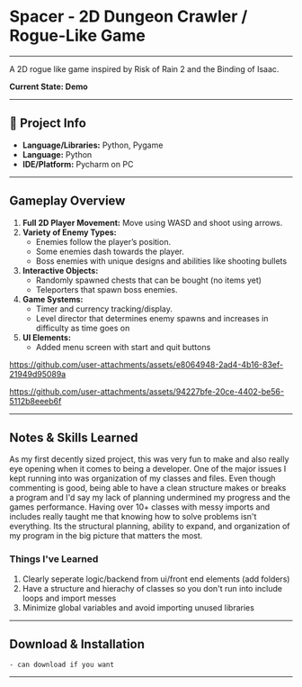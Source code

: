 # Spacer - 2D Dungeon Crawler / Rogue-Like Game
---
A 2D rogue like game inspired by Risk of Rain 2 and the Binding of Isaac. 

**Current State:  Demo**

---

## 📂 Project Info

- **Language/Libraries:** Python, Pygame
- **Language:** Python 
- **IDE/Platform:** Pycharm on PC

---

## Gameplay Overview

1. **Full 2D Player Movement:** Move using WASD and shoot using arrows.  
2.  **Variety of Enemy Types:**  
    - Enemies follow the player’s position.  
    - Some enemies dash towards the player.  
    - Boss enemies with unique designs and abilities like shooting bullets
3.  **Interactive Objects:**  
    - Randomly spawned chests that can be bought (no items yet) 
    - Teleporters that spawn boss enemies.  
4.  **Game Systems:**  
    - Timer and currency tracking/display.  
    - Level director that determines enemy spawns and increases in difficulty as time goes on
5.  **UI Elements:**  
    - Added menu screen with start and quit buttons


https://github.com/user-attachments/assets/e8064948-2ad4-4b16-83ef-21949d95089a



https://github.com/user-attachments/assets/94227bfe-20ce-4402-be56-5112b8eeeb6f


---

## Notes & Skills Learned
As my first decently sized project, this was very fun to make and also really eye opening when it comes to being a developer. One of the major issues I kept running into
was organization of my classes and files. Even though commenting is good, being able to have a clean structure makes or breaks a program and I'd say my lack of planning
undermined my progress and the games performance. Having over 10+ classes with messy imports and includes really taught me that knowing how to solve problems isn't everything. 
Its the structural planning, ability to expand, and organization of my program in the big picture that matters the most.

### Things I've Learned
1. Clearly seperate logic/backend from ui/front end elements (add folders)
2. Have a structure and hierachy of classes so you don't run into include loops and import messes
3. Minimize global variables and avoid importing unused libraries

---

## Download & Installation

```- can download if you want ```

---

